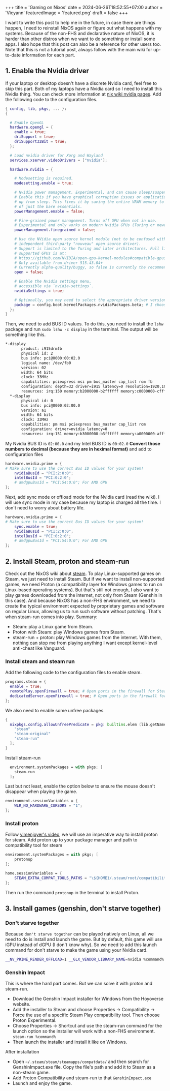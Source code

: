 +++
title = 'Gaming on Nixos'
date = 2024-06-26T18:52:55+07:00
author = 'Vicyann'
featuredImage = 'featured.png'
draft = false
+++

I want to write this post to help me in the future, in case there are things happen, I need to reinstall NixOS again or figure out what happens with my systems. Because of the non-FHS and declarative nature of NixOS, it is harder than other distros when we want to do something or install some apps. I also hope that this post can also be a reference for other users too. Note that this is not a tutorial post, always follow with the main wiki for up-to-date information for each part.

## 1. Enable the Nvidia driver

If your laptop or desktop doesn't have a discrete Nvidia card, feel free to skip this part. Both of my laptops have a Nvidia card so I need to install this Nvidia thing. You can check more information at [nix wiki nvidia pages](https://nixos.wiki/wiki/Nvidia).
Add the following code to the configuration files.

```configurations.nix
{ config, lib, pkgs, ... }:
{

  # Enable OpenGL
  hardware.opengl = {
    enable = true;
    driSupport = true;
    driSupport32Bit = true;
  };

  # Load nvidia driver for Xorg and Wayland
  services.xserver.videoDrivers = ["nvidia"];

  hardware.nvidia = {

    # Modesetting is required.
    modesetting.enable = true;

    # Nvidia power management. Experimental, and can cause sleep/suspend to fail.
    # Enable this if you have graphical corruption issues or application crashes after waking
    # up from sleep. This fixes it by saving the entire VRAM memory to /tmp/ instead
    # of just the bare essentials.
    powerManagement.enable = false;

    # Fine-grained power management. Turns off GPU when not in use.
    # Experimental and only works on modern Nvidia GPUs (Turing or newer).
    powerManagement.finegrained = false;

    # Use the NVidia open source kernel module (not to be confused with the
    # independent third-party "nouveau" open source driver).
    # Support is limited to the Turing and later architectures. Full list of
    # supported GPUs is at:
    # https://github.com/NVIDIA/open-gpu-kernel-modules#compatible-gpus
    # Only available from driver 515.43.04+
    # Currently alpha-quality/buggy, so false is currently the recommended setting.
    open = false;

    # Enable the Nvidia settings menu,
	# accessible via `nvidia-settings`.
    nvidiaSettings = true;

    # Optionally, you may need to select the appropriate driver version for your specific GPU.
    package = config.boot.kernelPackages.nvidiaPackages.beta; # I choose the beta branch.
  };
}
```

Then, we need to add BUS ID values. To do this, you need to install the `lshw` package and run `sudo lshw -c display` in the terminal. The output will be something like this.

```bash
*-display
       product: i915drmfb
       physical id: 2
       bus info: pci@0000:00:02.0
       logical name: /dev/fb0
       version: 02
       width: 64 bits
       clock: 33MHz
       capabilities: pciexpress msi pm bus_master cap_list rom fb
       configuration: depth=32 driver=i915 latency=0 resolution=1920,1080
       resources: irq:150 memory:b2000000-b2ffffff memory:c0000000-cfffffff ioport:5000(size=64) memory:c0000-dffff
  *-display
       physical id: 0
       bus info: pci@0000:02:00.0
       version: a1
       width: 64 bits
       clock: 33MHz
       capabilities: pm msi pciexpress bus_master cap_list rom
       configuration: driver=nvidia latency=0
       resources: irq:151 memory:b3000000-b3ffffff memory:a0000000-afffffff memory:b0000000-b1ffffff ioport:4000(size=128)
```

My Nvidia BUS ID is `02:00.0` and my Intel BUS ID is `00:02.0`
**Convert those numbers to decimal (because they are in heximal format)** and add to configuration files

```configurations.nix
hardware.nvidia.prime = {
# Make sure to use the correct Bus ID values for your system!
	nvidiaBusId = "PCI:2:0:0";
	intelBusId = "PCI:0:2:0";
    # amdgpuBusId = "PCI:54:0:0"; For AMD GPU
};
```

Next, add sync mode or offload mode for the Nvidia card (read the wiki). I will use sync mode in my case because my laptop is charged all the time. I don't need to worry about battery life.

```configurations.nix
hardware.nvidia.prime = {
# Make sure to use the correct Bus ID values for your system!
	sync.enable = true;
	nvidiaBusId = "PCI:2:0:0";
	intelBusId = "PCI:0:2:0";
    # amdgpuBusId = "PCI:54:0:0"; For AMD GPU
};
```

## 2. Install Steam, proton and steam-run

Check out the NixOS wiki about [steam](https://nixos.wiki/wiki/Steam).
To play Linux-supported games on Steam, we just need to install Steam. But if we want to install non-supported games, we need Proton (a compatibility layer for Windows games to run on Linux-based operating systems). But that's still not enough, I also want to play games downloaded from the internet, not only from Steam (Genshin in this case). And because NixOS has a non-FHS environment, we need to create the typical environment expected by proprietary games and software on regular Linux, allowing us to run such software without patching. That's when steam-run comes into play. Summary:

- Steam: play a Linux game from Steam.
- Proton with Steam: play Windows games from Steam.
- steam-run + proton: play Windows games from the internet.
  With them, nothing can stop me from playing anything I want except kernel-level anti-cheat like Vanguard.

### Install steam and steam run

Add the following code to the configuration files to enable steam.

```configurations.nix
programs.steam = {
  enable = true;
  remotePlay.openFirewall = true; # Open ports in the firewall for Steam Remote Play
  dedicatedServer.openFirewall = true; # Open ports in the firewall for Source Dedicated Server
};
```

We also need to enable some unfree packages.

```configurations.nix
{
  nixpkgs.config.allowUnfreePredicate = pkg: builtins.elem (lib.getName pkg) [
    "steam"
    "steam-original"
    "steam-run"
  ];
}
```

Install steam-run

```configurations.nix
  environment.systemPackages = with pkgs; [
    steam-run
  ];
```

Last but not least, enable the option below to ensure the mouse doesn't disappear when playing the game.

```configurations.nix
environment.sessionVariables = {
	WLR_NO_HARDWARE_CURSORS = "1";
};
```

### Install proton

Follow [vimenjoyer's video](https://youtu.be/qlfm3MEbqYA?si=WA6UtJ8NqBnE7aGp), we will use an imperative way to install proton for steam. Add proton up to your package manager and path to compatibility tool for steam

```configurations.nix
environment.systemPackages = with pkgs; [
    protonup
];

home.sessionVariables = {
	STEAM_EXTRA_COMPAT_TOOLS_PATHS = "\${HOME}/.steam/root/compatibilitytools.d";
};
```

Then run the command `protonup` in the terminal to install Proton.

## 3. Install games (genshin, don't starve together)

### Don't starve together

Because `don't starve together` can be played natively on Linux, all we need to do is install and launch the game. But by default, this game will use iGPU instead of dGPU (I don't know why). So we need to add this launch command for don't starve to make the game using your Nvidia card.

```bash
__NV_PRIME_RENDER_OFFLOAD=1 __GLX_VENDOR_LIBRARY_NAME=nvidia %command%
```

### Genshin Impact

This is where the hard part comes. But we can solve it with proton and steam-run.

- Download the Genshin Impact installer for Windows from the Hoyoverse website.
- Add the installer to Steam and choose Properties -> Compatibility -> Force the use of a specific Steam Play compatibility tool. Then choose Proton Experimental.
- Choose Properties -> Shortcut and use the steam-run command for the launch option so the installer will work with a non-FHS environment.
  `steam-run %command%`
- Then launch the installer and install it like on Windows.

After installation

- Open `~/.steam/steam/steamapps/compatdata/` and then search for GenshinImpact.exe file. Copy the file's path and add it to Steam as a non-steam game.
- Add Proton Compatibility and steam-run to that `GenshinImpact.exe`
- Launch and enjoy the game.
